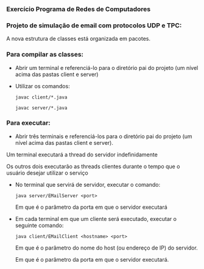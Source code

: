 ### Exercício Programa de Redes de Computadores
### Projeto de simulação de email com protocolos UDP e TPC:

A nova estrutura de classes está organizada em pacotes. 

### Para compilar as classes:
- Abrir um terminal e referenciá-lo para o diretório pai do projeto (um nível acima das pastas client e server)
- Utilizar os comandos:
	
	``javac client/*.java``
	
	``javac server/*.java``

### Para executar:
- Abrir três terminais e referenciá-los para o diretório pai do projeto (um nível acima das pastas client e server).

Um terminal executará a thread do servidor indefinidamente

Os outros dois executarão as threads clientes durante o tempo que o usuário desejar utilizar o serviço

- No terminal que servirá de servidor, executar o comando:
	
	``java server/EMailServer <port>``
	
	Em que <port> é o parâmetro da porta em que o servidor executará

- Em cada terminal em que um cliente será executado, executar o seguinte comando:

	`` java client/EMailClient <hostname> <port> `` 
	
	Em que <hostname> é o parâmetro do nome do host (ou endereço de IP) do servidor.
	
	Em que <port> é o parâmetro da porta em que o servidor executará.
